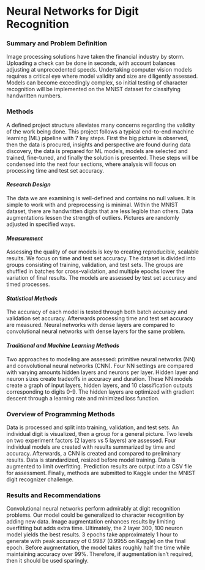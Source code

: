 # Neural Networks for Digit Recognition

### **Summary and Problem Definition**

Image processing solutions have taken the financial industry by storm. Uploading a check can be done in seconds, with account balances adjusting at unprecedented speeds. Undertaking computer vision models requires a critical eye where model validity and size are diligently assessed. Models can become exceedingly complex, so initial testing of character recognition will be implemented on the MNIST dataset for classifying handwritten numbers.

### **Methods**

A defined project structure alleviates many concerns regarding the validity of the work being done. This project follows a typical end-to-end machine learning (ML) pipeline with 7 key steps. First the big picture is observed, then the data is procured, insights and perspective are found during data discovery, the data is prepared for ML models, models are selected and trained, fine-tuned, and finally the solution is presented. These steps will be condensed into the next four sections, where analysis will focus on processing time and test set accuracy.

#### *Research Design*

The data we are examining is well-defined and contains no null values. It is simple to work with and preprocessing is minimal. Within the MNIST dataset, there are handwritten digits that are less legible than others.  Data augmentations lessen the strength of outliers. Pictures are randomly adjusted in specified ways.

#### *Measurement*

Assessing the quality of our models is key to creating reproducible, scalable results. We focus on time and test set accuracy. The dataset is divided into groups consisting of training, validation, and test sets. The groups are shuffled in batches for cross-validation, and multiple epochs lower the variation of final results. The models are assessed by test set accuracy and timed processes.

#### *Statistical Methods*

The accuracy of each model is tested through both batch accuracy and validation set accuracy. Afterwards processing time and test set accuracy are measured. Neural networks with dense layers are compared to convolutional neural networks with dense layers for the same problem.

#### *Traditional and Machine Learning Methods*

Two approaches to modeling are assessed: primitive neural networks (NN) and convolutional neural networks (CNN). Four NN settings are compared with varying amounts hidden layers and neurons per layer. Hidden layer and neuron sizes create tradeoffs in accuracy and duration. These NN models create a graph of input layers, hidden layers, and 10 classification outputs corresponding to digits 0-9. The hidden layers are optimized with gradient descent through a learning rate and minimized loss function.

### **Overview of Programming Methods**

Data is processed and split into training, validation, and test sets. An individual digit is visualized, then a group for a general picture. Two levels on two experiment factors (2 layers vs 5 layers) are assessed. Four individual models are created with results summarized by time and accuracy. Afterwards, a CNN is created and compared to preliminary results. Data is standardized, resized before model training. Data is augmented to limit overfitting. Prediction results are output into a CSV file for assessment. Finally, methods are submitted to Kaggle under the MNIST digit recognizer challenge.

### **Results and Recommendations**

Convolutional neural networks perform admirably at digit recognition problems. Our model could be generalized to character recognition by adding new data. Image augmentation enhances results by limiting overfitting but adds extra time. Ultimately, the 2 layer 300, 100 neuron model yields the best results. 3 epochs take approximately 1 hour to generate with peak accuracy of 0.9987 (0.9955 on Kaggle) on the final epoch. Before augmentation, the model takes roughly half the time while maintaining accuracy over 99%. Therefore, if augmentation isn’t required, then it should be used sparingly. 
